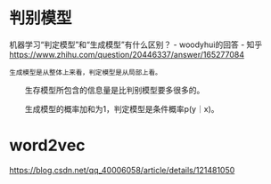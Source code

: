 # 判别模型

机器学习“判定模型”和“生成模型”有什么区别？ - woodyhui的回答 - 知乎
https://www.zhihu.com/question/20446337/answer/165277084

    生成模型是从整体上来看，判定模型是从局部上看。

　　生存模型所包含的信息量是比判别模型要多很多的。

　　生成模型的概率加和为1，判定模型是条件概率p(y｜x)。

# word2vec

https://blog.csdn.net/qq_40006058/article/details/121481050





